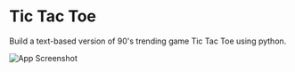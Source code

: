 
# Tic Tac Toe

Build a text-based version of 90's trending game Tic Tac Toe using python.


![App Screenshot](https://i.pinimg.com/originals/79/61/06/796106e7a2ccfe561d5124b31469c431.gif)


